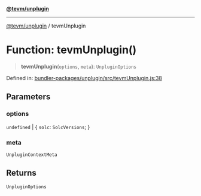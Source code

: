 [**@tevm/unplugin**](../README.md)

***

[@tevm/unplugin](../globals.md) / tevmUnplugin

# Function: tevmUnplugin()

> **tevmUnplugin**(`options`, `meta`): `UnpluginOptions`

Defined in: [bundler-packages/unplugin/src/tevmUnplugin.js:38](https://github.com/evmts/tevm-monorepo/blob/main/bundler-packages/unplugin/src/tevmUnplugin.js#L38)

## Parameters

### options

`undefined` | \{ `solc`: `SolcVersions`; \}

### meta

`UnpluginContextMeta`

## Returns

`UnpluginOptions`

